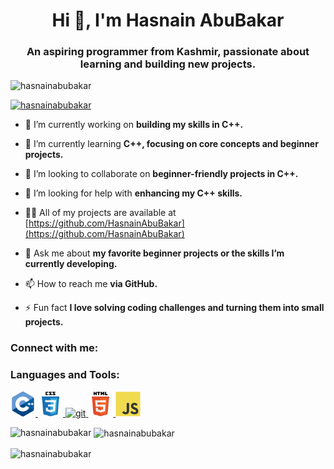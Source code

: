 <h1 align="center">Hi 👋, I'm Hasnain AbuBakar</h1>
<h3 align="center">An aspiring programmer from Kashmir, passionate about learning and building new projects.</h3>

<p align="left"> <img src="https://komarev.com/ghpvc/?username=hasnainabubakar&label=Profile%20views&color=0e75b6&style=flat" alt="hasnainabubakar" /> </p>

<p align="left"> <a href="https://github.com/ryo-ma/github-profile-trophy"><img src="https://github-profile-trophy.vercel.app/?username=hasnainabubakar" alt="hasnainabubakar" /></a> </p>

- 🔭 I’m currently working on **building my skills in C++.**

- 🌱 I’m currently learning **C++, focusing on core concepts and beginner projects.**

- 👯 I’m looking to collaborate on **beginner-friendly projects in C++.**

- 🤝 I’m looking for help with **enhancing my C++ skills.**

- 👨‍💻 All of my projects are available at [https://github.com/HasnainAbuBakar](https://github.com/HasnainAbuBakar)

- 💬 Ask me about **my favorite beginner projects or the skills I’m currently developing.**

- 📫 How to reach me **via GitHub.**

- ⚡ Fun fact **I love solving coding challenges and turning them into small projects.**

<h3 align="left">Connect with me:</h3>
<p align="left">
</p>

<h3 align="left">Languages and Tools:</h3>
<p align="left"> <a href="https://www.w3schools.com/cpp/" target="_blank" rel="noreferrer"> <img src="https://raw.githubusercontent.com/devicons/devicon/master/icons/cplusplus/cplusplus-original.svg" alt="cplusplus" width="40" height="40"/> </a> <a href="https://www.w3schools.com/css/" target="_blank" rel="noreferrer"> <img src="https://raw.githubusercontent.com/devicons/devicon/master/icons/css3/css3-original-wordmark.svg" alt="css3" width="40" height="40"/> </a> <a href="https://git-scm.com/" target="_blank" rel="noreferrer"> <img src="https://www.vectorlogo.zone/logos/git-scm/git-scm-icon.svg" alt="git" width="40" height="40"/> </a> <a href="https://www.w3.org/html/" target="_blank" rel="noreferrer"> <img src="https://raw.githubusercontent.com/devicons/devicon/master/icons/html5/html5-original-wordmark.svg" alt="html5" width="40" height="40"/> </a> <a href="https://developer.mozilla.org/en-US/docs/Web/JavaScript" target="_blank" rel="noreferrer"> <img src="https://raw.githubusercontent.com/devicons/devicon/master/icons/javascript/javascript-original.svg" alt="javascript" width="40" height="40"/> </a> </p>

<p><img align="left" src="https://github-readme-stats.vercel.app/api/top-langs?username=hasnainabubakar&show_icons=true&locale=en&layout=compact" alt="hasnainabubakar" /></p>

<p>&nbsp;<img align="center" src="https://github-readme-stats.vercel.app/api?username=hasnainabubakar&show_icons=true&locale=en" alt="hasnainabubakar" /></p>

<p><img align="center" src="https://github-readme-streak-stats.herokuapp.com/?user=hasnainabubakar&" alt="hasnainabubakar" /></p>
